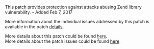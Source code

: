 This patch provides protection against attacks abusing Zend library vulnerability. - Added Feb 7, 2017

More information about the individual issues addressed by this patch is available in the patch [details](https://magento.com/security/patches/supee-9652).

More details about this patch could be found [here](https://magento.com/security/patches/supee-9652).  
More details about the patch issues could be found [here](https://magento.stackexchange.com/questions/158666/securitypatch-9652-possible-problems-after-supee-9652-applied).
